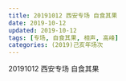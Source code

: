 ```yaml
---
title: 20191012 西安专场 自食其果
date: 2019-10-12
updated: 2019-10-12
tags: [专场, 自食其果, 相声, 高峰]
categories: (2019)己亥年场次
---
```

20191012 西安专场 自食其果